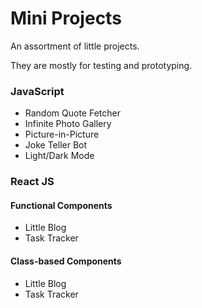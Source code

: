 # Mini Projects

An assortment of little projects.

They are mostly for testing and prototyping.

### JavaScript

* Random Quote Fetcher
* Infinite Photo Gallery
* Picture-in-Picture
* Joke Teller Bot
* Light/Dark Mode

### React JS

#### Functional Components

* Little Blog
* Task Tracker

#### Class-based Components

* Little Blog
* Task Tracker
